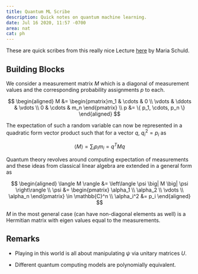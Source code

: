 ```yaml
---
title: Quantum ML Scribe
description: Quick notes on quantum machine learning.
date: Jul 16 2020, 11:57 -0700
area: nat
cat: ph
---
```


These are quick scribes from this really nice Lecture [here](https://www.youtube.com/watch?v=C_lBYKV_pJo)
by Maria Schuld.

## Building Blocks

We consider a measurement matrix $M$ which is a diagonal of measurement values
and the corresponding probability assignments $p$ to each.

$$
\begin{aligned}
M &= \begin{pmatrix}m_1 & \cdots & 0 \\ \vdots & \ddots & \vdots \\ 0 & \cdots & m_n \end{pmatrix} \\
p &= \{ p_1, \cdots, p_n \}
\end{aligned}
$$

The expectation of such a random variable can now be represented in a quadratic
form vector product such that for a vector $q$, $q_i^2 = p_i$ as

$$
\langle M \rangle = \sum_i p_i m_i = q^T M q
$$

Quantum theory revolves around computing expectation of measurements and these
ideas from classical linear algebra are extended in a general form as

$$
\begin{aligned}
\langle M \rangle &= \left\langle \psi \big| M \big| \psi \right\rangle \\
\psi &= \begin{pmatrix} \alpha_1 \\ \alpha_2 \\ \vdots \\ \alpha_n \end{pmatrix} \in \mathbb{C}^n \\
\alpha_i^2 &= p_i
\end{aligned}
$$

$M$ in the most general case (can have non-diagonal elements as well) is a
Hermitian matrix with eigen values equal to the measurements.

## Remarks

- Playing in this world is all about manipulating $\psi$ via unitary matrices $U$.

- Different quantum computing models are polynomially equivalent.
